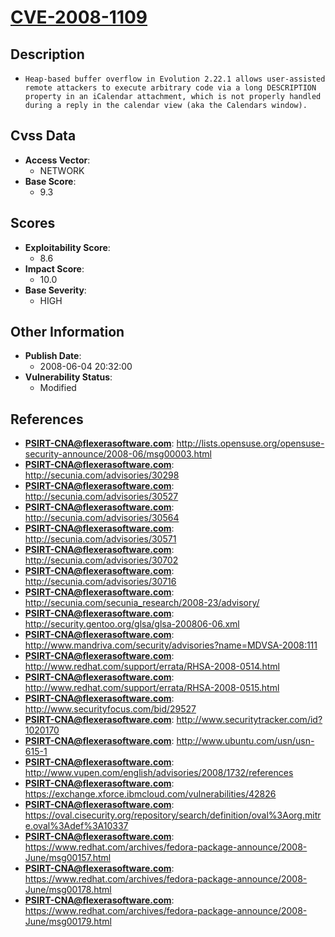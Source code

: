 
# [CVE-2008-1109](http://lists.opensuse.org/opensuse-security-announce/2008-06/msg00003.html)

## Description

- `Heap-based buffer overflow in Evolution 2.22.1 allows user-assisted remote attackers to execute arbitrary code via a long DESCRIPTION property in an iCalendar attachment, which is not properly handled during a reply in the calendar view (aka the Calendars window).`

## Cvss Data

- **Access Vector**:
  - NETWORK
- **Base Score**:
  - 9.3

## Scores

- **Exploitability Score**:
  - 8.6
- **Impact Score**:
  - 10.0
- **Base Severity**:
  - HIGH

## Other Information

- **Publish Date**:
  - 2008-06-04 20:32:00
- **Vulnerability Status**:
  - Modified

## References

- **PSIRT-CNA@flexerasoftware.com**: http://lists.opensuse.org/opensuse-security-announce/2008-06/msg00003.html
- **PSIRT-CNA@flexerasoftware.com**: http://secunia.com/advisories/30298
- **PSIRT-CNA@flexerasoftware.com**: http://secunia.com/advisories/30527
- **PSIRT-CNA@flexerasoftware.com**: http://secunia.com/advisories/30564
- **PSIRT-CNA@flexerasoftware.com**: http://secunia.com/advisories/30571
- **PSIRT-CNA@flexerasoftware.com**: http://secunia.com/advisories/30702
- **PSIRT-CNA@flexerasoftware.com**: http://secunia.com/advisories/30716
- **PSIRT-CNA@flexerasoftware.com**: http://secunia.com/secunia_research/2008-23/advisory/
- **PSIRT-CNA@flexerasoftware.com**: http://security.gentoo.org/glsa/glsa-200806-06.xml
- **PSIRT-CNA@flexerasoftware.com**: http://www.mandriva.com/security/advisories?name=MDVSA-2008:111
- **PSIRT-CNA@flexerasoftware.com**: http://www.redhat.com/support/errata/RHSA-2008-0514.html
- **PSIRT-CNA@flexerasoftware.com**: http://www.redhat.com/support/errata/RHSA-2008-0515.html
- **PSIRT-CNA@flexerasoftware.com**: http://www.securityfocus.com/bid/29527
- **PSIRT-CNA@flexerasoftware.com**: http://www.securitytracker.com/id?1020170
- **PSIRT-CNA@flexerasoftware.com**: http://www.ubuntu.com/usn/usn-615-1
- **PSIRT-CNA@flexerasoftware.com**: http://www.vupen.com/english/advisories/2008/1732/references
- **PSIRT-CNA@flexerasoftware.com**: https://exchange.xforce.ibmcloud.com/vulnerabilities/42826
- **PSIRT-CNA@flexerasoftware.com**: https://oval.cisecurity.org/repository/search/definition/oval%3Aorg.mitre.oval%3Adef%3A10337
- **PSIRT-CNA@flexerasoftware.com**: https://www.redhat.com/archives/fedora-package-announce/2008-June/msg00157.html
- **PSIRT-CNA@flexerasoftware.com**: https://www.redhat.com/archives/fedora-package-announce/2008-June/msg00178.html
- **PSIRT-CNA@flexerasoftware.com**: https://www.redhat.com/archives/fedora-package-announce/2008-June/msg00179.html
